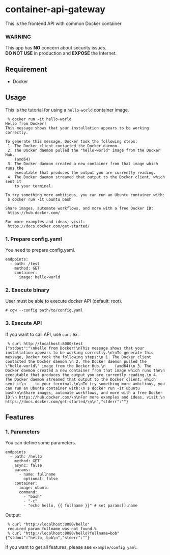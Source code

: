 # container-api-gateway

This is the frontend API with common Docker container

### WARNING  
This app has **NO** concern about security issues.  
**DO NOT USE** in production and **EXPOSE** the Internet.  

## Requirement

- Docker

## Usage

This is the tutorial for using a `hello-world` container image.

```
 % docker run -it hello-world
Hello from Docker!
This message shows that your installation appears to be working correctly.

To generate this message, Docker took the following steps:
 1. The Docker client contacted the Docker daemon.
 2. The Docker daemon pulled the "hello-world" image from the Docker Hub.
    (amd64)
 3. The Docker daemon created a new container from that image which runs the
    executable that produces the output you are currently reading.
 4. The Docker daemon streamed that output to the Docker client, which sent it
    to your terminal.

To try something more ambitious, you can run an Ubuntu container with:
 $ docker run -it ubuntu bash

Share images, automate workflows, and more with a free Docker ID:
 https://hub.docker.com/

For more examples and ideas, visit:
 https://docs.docker.com/get-started/
```

### 1. Prepare config.yaml

You need to prepare config.yaml.

```
endpoints:
  - path: /test
    method: GET
    container:
      image: hello-world
```

### 2. Execute binary

User must be able to execute docker API (default: root).

```
# cgw --config path/to/config.yaml
```

### 3. Execute API

If you want to call API, use `curl` ex:

```
 % curl http://localhost:8080/test
{"stdout":"\nHello from Docker!\nThis message shows that your installation appears to be working correctly.\n\nTo generate this message, Docker took the following steps:\n 1. The Docker client contacted the Docker daemon.\n 2. The Docker daemon pulled the \"hello-world\" image from the Docker Hub.\n    (amd64)\n 3. The Docker daemon created a new container from that image which runs the\n    executable that produces the output you are currently reading.\n 4. The Docker daemon streamed that output to the Docker client, which sent it\n    to your terminal.\n\nTo try something more ambitious, you can run an Ubuntu container with:\n $ docker run -it ubuntu bash\n\nShare images, automate workflows, and more with a free Docker ID:\n https://hub.docker.com/\n\nFor more examples and ideas, visit:\n https://docs.docker.com/get-started/\n\n","stderr":""}
```

## Features

### 1. Parameters

You can define some parameters.

```
endpoints
  - path: /hello
    method: GET
    async: false
    params:
      - name: fullname
        optional: false
    container:
      image: ubuntu
      command:
        - "bash"
        - "-c"
        - "echo hello, {{ fullname }}" # set params[].name
```

Output:

```
 % curl "http://localhost:8080/hello"
 required param fullname was not found.%                               
 % curl "http://localhost:8080/hello?fullname=bob"
{"stdout":"hello, bob\n","stderr":""}
```


If you want to get all features, please see `example/config.yaml`.
